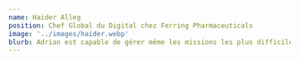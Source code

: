 ```yaml
---
name: Haider Alleg
position: Chef Global du Digital chez Ferring Pharmaceuticals
image: '../images/haider.webp'
blurb: Adrian est capable de gérer même les missions les plus difficiles avec grand succès grâce à son talent pour l'organisation et la planification. Sa maîtrise excellente des langues a été d'une immense valeur pour la communication dans son environnement de travail.
---
```

